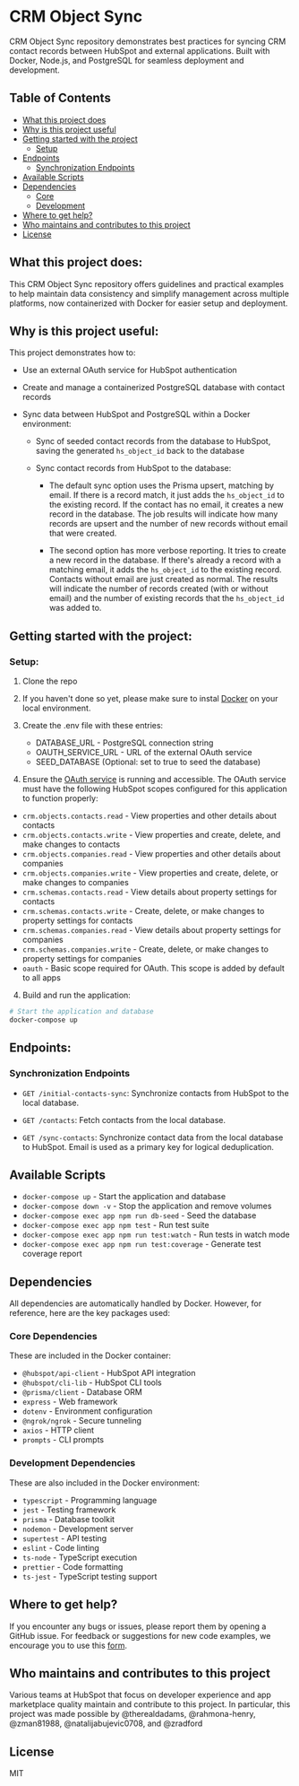 # CRM Object Sync

CRM Object Sync repository demonstrates best practices for syncing CRM contact records between HubSpot and external applications. Built with Docker, Node.js, and PostgreSQL for seamless deployment and development.

## Table of Contents
- [What this project does](#what-this-project-does)
- [Why is this project useful](#why-is-this-project-useful)
- [Getting started with the project](#getting-started-with-the-project)
  - [Setup](#setup)
- [Endpoints](#endpoints)
  - [Synchronization Endpoints](#synchronization-endpoints)
- [Available Scripts](#available-scripts)
- [Dependencies](#dependencies)
  - [Core](#core)
  - [Development](#development)
- [Where to get help?](#where-to-get-help)
- [Who maintains and contributes to this project](#who-maintains-and-contributes-to-this-project)
- [License](#license)

## What this project does:

This CRM Object Sync repository offers guidelines and practical examples to help maintain data consistency and simplify management across multiple platforms, now containerized with Docker for easier setup and deployment.

## Why is this project useful:

This project demonstrates how to:

- Use an external OAuth service for HubSpot authentication
- Create and manage a containerized PostgreSQL database with contact records
- Sync data between HubSpot and PostgreSQL within a Docker environment:

  - Sync of seeded contact records from the database to HubSpot, saving the generated `hs_object_id` back to the database

  - Sync contact records from HubSpot to the database:

    - The default sync option uses the Prisma upsert, matching by email. If there is a record match, it just adds the `hs_object_id` to the existing record. If the contact has no email, it creates a new record in the database. The job results will indicate how many records are upsert and the number of new records without email that were created.

    - The second option has more verbose reporting. It tries to create a new record in the database. If there's already a record with a matching email, it adds the `hs_object_id` to the existing record. Contacts without email are just created as normal. The results will indicate the number of records created (with or without email) and the number of existing records that the `hs_object_id` was added to.

## Getting started with the project:

### Setup:

1. Clone the repo

2. If you haven't done so yet, please make sure to instal [Docker](https://www.docker.com/get-started/) on your local environment.

3. Create the .env file with these entries:
     - DATABASE_URL - PostgreSQL connection string
     - OAUTH_SERVICE_URL - URL of the external OAuth service
     - SEED_DATABASE (Optional: set to true to seed the database)

4. Ensure the [OAuth service](https://github.com/hubspotdev/oauth-service) is running and accessible. The OAuth service must have the following HubSpot scopes configured for this application to function properly:

- `crm.objects.contacts.read` - View properties and other details about contacts
- `crm.objects.contacts.write` - View properties and create, delete, and make changes to contacts
- `crm.objects.companies.read` - View properties and other details about companies
- `crm.objects.companies.write` - View properties and create, delete, or make changes to companies
- `crm.schemas.contacts.read` - View details about property settings for contacts
- `crm.schemas.contacts.write` - Create, delete, or make changes to property settings for contacts
- `crm.schemas.companies.read` - View details about property settings for companies
- `crm.schemas.companies.write` - Create, delete, or make changes to property settings for companies
- `oauth` - Basic scope required for OAuth. This scope is added by default to all apps


4. Build and run the application:
```bash
# Start the application and database
docker-compose up
```

## Endpoints:

### Synchronization Endpoints

- `GET /initial-contacts-sync`: Synchronize contacts from HubSpot to the local database.

- `GET /contacts`: Fetch contacts from the local database.

- `GET /sync-contacts`: Synchronize contact data from the local database to HubSpot. Email is used as a primary key for logical deduplication.

## Available Scripts

- `docker-compose up` - Start the application and database
- `docker-compose down -v` - Stop the application and remove volumes
- `docker-compose exec app npm run db-seed` - Seed the database
- `docker-compose exec app npm test` - Run test suite
- `docker-compose exec app npm run test:watch` - Run tests in watch mode
- `docker-compose exec app npm run test:coverage` - Generate test coverage report

## Dependencies

All dependencies are automatically handled by Docker. However, for reference, here are the key packages used:

### Core Dependencies
These are included in the Docker container:
- `@hubspot/api-client` - HubSpot API integration
- `@hubspot/cli-lib` - HubSpot CLI tools
- `@prisma/client` - Database ORM
- `express` - Web framework
- `dotenv` - Environment configuration
- `@ngrok/ngrok` - Secure tunneling
- `axios` - HTTP client
- `prompts` - CLI prompts

### Development Dependencies
These are also included in the Docker environment:
- `typescript` - Programming language
- `jest` - Testing framework
- `prisma` - Database toolkit
- `nodemon` - Development server
- `supertest` - API testing
- `eslint` - Code linting
- `ts-node` - TypeScript execution
- `prettier` - Code formatting
- `ts-jest` - TypeScript testing support

## Where to get help?

If you encounter any bugs or issues, please report them by opening a GitHub issue. For feedback or suggestions for new code examples, we encourage you to use this [form](https://survey.hsforms.com/1RT0f09LSTHuflzNtMbr2jA96it).

## Who maintains and contributes to this project

Various teams at HubSpot that focus on developer experience and app marketplace quality maintain and contribute to this project. In particular, this project was made possible by @therealdadams, @rahmona-henry, @zman81988, @natalijabujevic0708, and @zradford

## License

MIT
